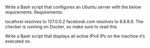 Write a Bash script that configures an Ubuntu server with the below requirements.
Requirements:

localhost resolves to 127.0.0.2
facebook.com resolves to 8.8.8.8.
The checker is running on Docker, so make sure to read this

Write a Bash script that displays all active IPv4 IPs on the machine it’s executed on.


